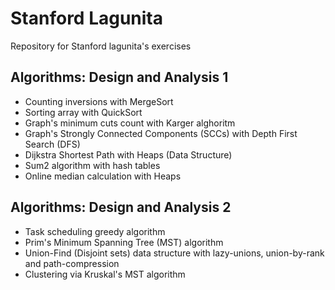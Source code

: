 # Stanford Lagunita

Repository for Stanford lagunita's exercises 

## Algorithms: Design and Analysis 1

- Counting inversions with MergeSort
- Sorting array with QuickSort
- Graph's minimum cuts count with Karger alghoritm
- Graph's Strongly Connected Components (SCCs) with Depth First Search (DFS)
- Dijkstra Shortest Path with Heaps (Data Structure)
- Sum2 algorithm with hash tables
- Online median calculation with Heaps

## Algorithms: Design and Analysis 2

- Task scheduling greedy algorithm
- Prim's Minimum Spanning Tree (MST) algorithm
- Union-Find (Disjoint sets) data structure with lazy-unions, union-by-rank and path-compression
- Clustering via Kruskal's MST algorithm